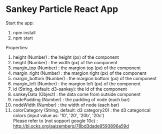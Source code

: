 # Sankey Particle React App 

Start the app: 
1. npm install
2. npm start

Properties:
1. height (Number) : the height (px) of the component 
2. height (Number) : the width (px) of the component
3. margin_top (Number) : the margion top (px) of the component
4. margin_right (Number) : the margion right (px) of the component
5. margin_bottom (Number) : the margion bottom (px) of the component
6. margin_left (Number) : the margion left (px) of the component
7. id (String, default: d3-sankey): the id of the component
8. sankeyData (Object) : the data come from outside component
9. nodePadding (Number) : the padding of node (each bar)
10. nodeWidth (Number) : the width of node (each bar)
11. colorCategory (String, default: d3 category20) : the d3 categorical colors (input value as: '10', '20', '20b', '20c')<br/>
Please refer to (not sopport google 10c) : http://bl.ocks.org/aaizemberg/78bd3dade9593896a59d
